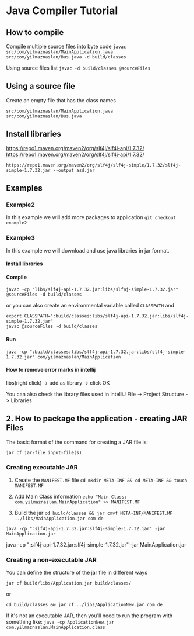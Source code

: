 # Java Compiler Tutorial

## How to compile

Compile multiple source files into byte code
`javac src/com/yilmaznaslan/MainApplication.java src/com/yilmaznaslan/Bus.java -d build/classes`

Using source files list
`javac -d build/classes @sourceFiles`

## Using a source file

Create an empty file that has the class names

```
src/com/yilmaznaslan/MainApplication.java
src/com/yilmaznaslan/Bus.java
```

## Install libraries

https://repo1.maven.org/maven2/org/slf4j/slf4j-api/1.7.32/
https://repo1.maven.org/maven2/org/slf4j/slf4j-api/1.7.32/

`https://repo1.maven.org/maven2/org/slf4j/slf4j-simple/1.7.32/slf4j-simple-1.7.32.jar --output asd.jar`

## Examples

### Example2

In this example we will add more packages to application
`git checkout example2`



### Example3
In this example we will download and use java libraries in jar format.

#### Install libraries

####  Compile
`javac -cp "libs/slf4j-api-1.7.32.jar:libs/slf4j-simple-1.7.32.jar" @sourceFiles -d build/classes`

or you can also create an environmental variable called `CLASSPATH` and 
```
export CLASSPATH=":build/classes:libs/slf4j-api-1.7.32.jar:libs/slf4j-simple-1.7.32.jar"
javac @sourceFiles -d build/classes
```

#### Run
`java -cp ":build/classes:libs/slf4j-api-1.7.32.jar:libs/slf4j-simple-1.7.32.jar" com/yilmaznaslan/MainApplication`
 


#### How to remove error marks in intellij

libs(right click) -> add as library -> click OK

You can also check the library files used in intelliJ
File -> Project Structure -> Libraries 


## 2. How to package the application - creating JAR Files
The basic format of the command for creating a JAR file is:

`jar cf jar-file input-file(s)`

### Creating executable JAR

1. Create the `MANIFEST.MF` file
   `cd mkdir META-INF && cd META-INF && touch MANIFEST.MF`

2. Add Main Class information
   `echo "Main-Class: com.yilmaznaslan.MainApplication" >> MANIFEST.MF`

3. Build the jar
   `cd build/classes && jar cmvf META-INF/MANIFEST.MF ../libs/MainApplication.jar com de`



`java -cp ":slf4j-api-1.7.32.jar:slf4j-simple-1.7.32.jar" -jar MainApplication.jar`

java -cp ":slf4j-api-1.7.32.jar:slf4j-simple-1.7.32.jar" -jar MainApplication.jar

### Creating a non-executable JAR
You can define the structure of the jar file in different ways

`jar cf build/libs/Application.jar build/classes/`

or

`cd build/classes && jar cf ../libs/ApplicationNew.jar com de`

If it's not an executable JAR, then you'll need to run the program with something like:
`java -cp ApplicationNew.jar com.yilmaznaslan.MainApplication.class`

